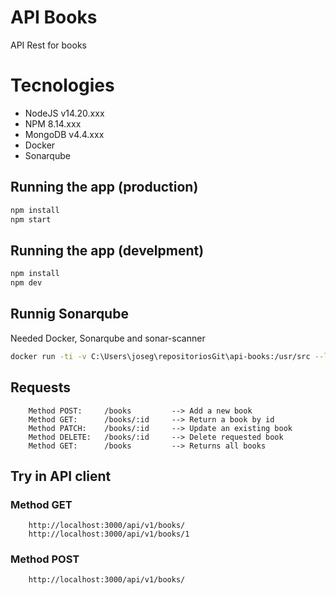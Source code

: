 # API Books
API Rest for books

# Tecnologies

* NodeJS v14.20.xxx
* NPM 8.14.xxx
* MongoDB v4.4.xxx
* Docker
* Sonarqube

## Running the app (production)

```bash
npm install
npm start
```

## Running the app (develpment)

```bash
npm install
npm dev
```

## Runnig Sonarqube

Needed Docker, Sonarqube and sonar-scanner

```bash
docker run -ti -v C:\Users\joseg\repositoriosGit\api-books:/usr/src --link sonarqube newtmitch/sonar-scanner
```

## Requests

```text
    Method POST:     /books         --> Add a new book
    Method GET:      /books/:id     --> Return a book by id
    Method PATCH:    /books/:id     --> Update an existing book
    Method DELETE:   /books/:id     --> Delete requested book
    Method GET:      /books         --> Returns all books
```

## Try in API client

### Method GET

```text
    http://localhost:3000/api/v1/books/
    http://localhost:3000/api/v1/books/1
```

### Method POST

```text
    http://localhost:3000/api/v1/books/
```
